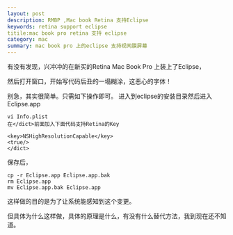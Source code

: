 ```yaml
---
layout: post
description: RMBP ,Mac book Retina 支持Eclipse
keywords: retina support eclipse
titile:mac book pro retina 支持 eclipse
category: mac
summary: mac book pro 上的eclipse 支持视网膜屏幕
---
```

有没有发现，兴冲冲的在新买的Retina Mac Book Pro 上装上了Eclipse，

然后打开窗口，开始写代码后丑的一塌糊涂，这恶心的字体！

别急，其实很简单。只需如下操作即可。
进入到eclipse的安装目录然后进入Eclipse.app

	vi Info.plist
	在</dict>前面加入下面代码支持Retina的Key
	
	<key>NSHighResolutionCapable</key>
    <true/>
    </dict>  
    
保存后，

	cp -r Eclipse.app Eclipse.app.bak
	rm Eclipse.app
	mv Eclipse.app.bak Eclipse.app
	
这样做的目的是为了让系统能感知到这个变更。

但具体为什么这样做，具体的原理是什么，有没有什么替代方法，我到现在还不知道。